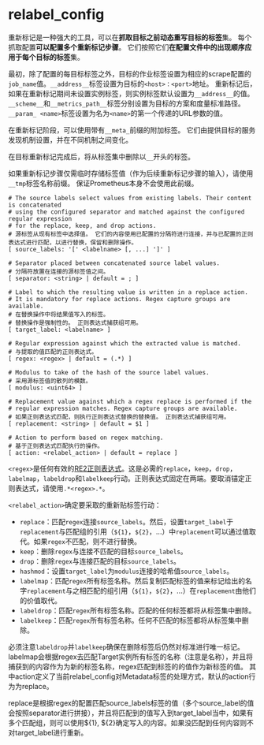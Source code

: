 # relabel\_config

重新标记是一种强大的工具，可以在**抓取目标之前动态重写目标的标签**集。 每个抓取配置**可以配置多个重新标记步骤**。 它们按照它们**在配置文件中的出现顺序应用于每个目标的标签**集。

最初，除了配置的每目标标签之外，目标的作业标签设置为相应的scrape配置的`job_name`值。`__address__`标签设置为目标的`<host>：<port>`地址。 重新标记后，如果在重新标记期间未设置实例标签，则实例标签默认设置为`__address__`的值。`__scheme__`和`__metrics_path__`标签分别设置为目标的方案和度量标准路径。`__param_ <name>`标签设置为名为`<name>`的第一个传递的URL参数的值。

在重新标记阶段，可以使用带有`__meta_`前缀的附加标签。 它们由提供目标的服务发现机制设置，并在不同机制之间变化。

在目标重新标记完成后，将从标签集中删除以`__`开头的标签。

如果重新标记步骤仅需临时存储标签值（作为后续重新标记步骤的输入），请使用`__tmp`标签名称前缀。 保证Prometheus本身不会使用此前缀。

```text
# The source labels select values from existing labels. Their content is concatenated
# using the configured separator and matched against the configured regular expression
# for the replace, keep, and drop actions.
# 源标签从现有标签中选择值。 它们的内容使用已配置的分隔符进行连接，并与已配置的正则表达式进行匹配，以进行替换，保留和删除操作。
[ source_labels: '[' <labelname> [, ...] ']' ]

# Separator placed between concatenated source label values.
# 分隔符放置在连接的源标签值之间。
[ separator: <string> | default = ; ]

# Label to which the resulting value is written in a replace action.
# It is mandatory for replace actions. Regex capture groups are available.
# 在替换操作中将结果值写入的标签。
# 替换操作是强制性的。 正则表达式捕获组可用。
[ target_label: <labelname> ]

# Regular expression against which the extracted value is matched.
# 与提取的值匹配的正则表达式。
[ regex: <regex> | default = (.*) ]

# Modulus to take of the hash of the source label values.
# 采用源标签值的散列的模数。
[ modulus: <uint64> ]

# Replacement value against which a regex replace is performed if the
# regular expression matches. Regex capture groups are available.
# 如果正则表达式匹配，则执行正则表达式替换的替换值。 正则表达式捕获组可用。
[ replacement: <string> | default = $1 ]

# Action to perform based on regex matching.
# 基于正则表达式匹配执行的操作。
[ action: <relabel_action> | default = replace ]
```

`<regex>`是任何有效的[RE2正则表达式](https://github.com/google/re2/wiki/Syntax)。这是必需的`replace`，`keep`，`drop`，`labelmap`，`labeldrop`和`labelkeep`行动。正则表达式固定在两端。要取消锚定正则表达式，请使用`.*<regex>.*`。

`<relabel_action>`确定要采取的重新贴标签行动：

* `replace`：匹配`regex`连接`source_labels`。然后，设置`target_label`于`replacement`与匹配组的引用（`${1}`，`${2}`，...）中`replacement`可以通过值取代。如果`regex`不匹配，则不进行替换。
* `keep`：删除`regex`与连接不匹配的目标`source_labels`。
* `drop`：删除`regex`与连接匹配的目标`source_labels`。
* `hashmod`：设置`target_label`为`modulus`连接的哈希值`source_labels`。
* `labelmap`：匹配`regex`所有标签名称。然后复制匹配标签的值来标记给出的名字`replacement`与之相匹配的组引用（`${1}`，`${2}`，...）在`replacement`由他们的价值取代。
* `labeldrop`：匹配`regex`所有标签名称。匹配的任何标签都将从标签集中删除。
* `labelkeep`：匹配`regex`所有标签名称。任何不匹配的标签都将从标签集中删除。

必须注意`labeldrop`并`labelkeep`确保在删除标签后仍然对标准进行唯一标记。 labelmap会根据regex去匹配Target实例所有标签的名称（注意是名称），并且将捕获到的内容作为为新的标签名称，regex匹配到标签的的值作为新标签的值。 其中action定义了当前relabel\_config对Metadata标签的处理方式，默认的action行为为replace。

replace是根据regex的配置匹配source\_labels标签的值（多个source\_label的值会按照separator进行拼接），并且将匹配到的值写入到target\_label当中，如果有多个匹配组，则可以使用${1}, ${2}确定写入的内容。如果没匹配到任何内容则不对target\_label进行重新。

